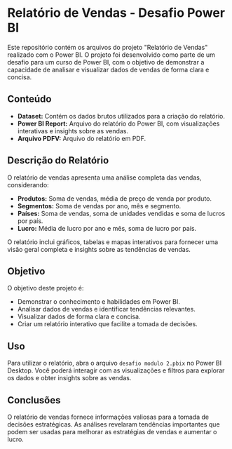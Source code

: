 # Relatório de Vendas - Desafio Power BI

Este repositório contém os arquivos do projeto "Relatório de Vendas" realizado com o Power BI. O projeto foi desenvolvido como parte de um desafio para um curso de Power BI, com o objetivo de demonstrar a capacidade de analisar e visualizar dados de vendas de forma clara e concisa.

## Conteúdo

- **Dataset:** Contém os dados brutos utilizados para a criação do relatório.
- **Power BI Report:** Arquivo do relatório do Power BI, com visualizações interativas e insights sobre as vendas.
- **Arquivo PDFV:** Arquivo do relatório em PDF.

## Descrição do Relatório

O relatório de vendas apresenta uma análise completa das vendas, considerando:

- **Produtos:** Soma de vendas, média de preço de venda por produto.
- **Segmentos:** Soma de vendas por ano, mês e segmento.
- **Países:** Soma de vendas, soma de unidades vendidas e soma de lucros por país.
- **Lucro:** Média de lucro por ano e mês, soma de lucro por país.

O relatório inclui gráficos, tabelas e mapas interativos para fornecer uma visão geral completa e insights sobre as tendências de vendas.

## Objetivo

O objetivo deste projeto é:

- Demonstrar o conhecimento e habilidades em Power BI.
- Analisar dados de vendas e identificar tendências relevantes.
- Visualizar dados de forma clara e concisa.
- Criar um relatório interativo que facilite a tomada de decisões.

## Uso

Para utilizar o relatório, abra o arquivo `desafio modulo 2.pbix` no Power BI Desktop. Você poderá interagir com as visualizações e filtros para explorar os dados e obter insights sobre as vendas.

## Conclusões

O relatório de vendas fornece informações valiosas para a tomada de decisões estratégicas. As análises revelaram tendências importantes que podem ser usadas para melhorar as estratégias de vendas e aumentar o lucro.


